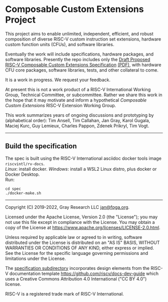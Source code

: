 Composable Custom Extensions Project
====================================

This project aims to enable unlimited, independent, efficient, and
robust composition of diverse RISC-V custom instruction set extensions,
hardware custom function units (CFUs), and software libraries.

Eventually the work will include specifications, hardware packages,
and software libraries. Presently the repo includes only the 
[Draft Proposed RISC-V Composable Custom Extensions Specification](spec/spec.pdf)
[(PDF)](https://raw.githubusercontent.com/grayresearch/CFU/main/spec/spec.pdf),
with hardware CFU core packages, software libraries, tests, and other
collateral to come.

It is a work in progress. We request your feedback.

At present this is not a work product of a RISC-V International Working
Group, Technical Committee, or subcommittee.  Rather we share this work
in the hope that it may motivate and inform a hypothetical _Composable
Custom Extensions_ RISC-V Extension Working Group.

This work summarizes years of ongoing discussions and prototyping by
(alphabetical order): Tim Ansell, Tim Callahan, Jan Gray, Karol Gugala,
Maciej Kurc, Guy Lemieux, Charles Pappon, Zdenek Prikryl, Tim Vogt.

* * *

Build the specification
-----------------------
The spec is built using the RISC-V International asciidoc docker tools image
`riscvintl/rv-docs`.  
_Linux_: install docker.
_Windows_: install a WSL2 Linux distro, plus docker or Docker Desktop.  
Run:
```
cd spec
./docker-make.sh
```

* * *

Copyright (C) 2019-2022, Gray Research LLC <jan@fpga.org>.

Licensed under the Apache License, Version 2.0 (the "License"); you may
not use this file except in compliance with the License.  You may obtain
a copy of the License at
https://www.apache.org/licenses/LICENSE-2.0.html.

Unless required by applicable law or agreed to in writing, software
distributed under the License is distributed on an "AS IS" BASIS, WITHOUT
WARRANTIES OR CONDITIONS OF ANY KIND, either express or implied.  See the
License for the specific language governing permissions and limitations
under the License.

The [specification subdirectory](spec/) incorporates design elements from
the RISC-V documentation template https://github.com/riscv/docs-dev-guide
which uses a Creative Commons Attribution 4.0 International ("CC BY
4.0") license.

RISC-V is a registered trade mark of RISC-V International.

